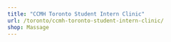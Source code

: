 ```yaml
---
title: "CCMH Toronto Student Intern Clinic"
url: /toronto/ccmh-toronto-student-intern-clinic/
shop: Massage
---
```

